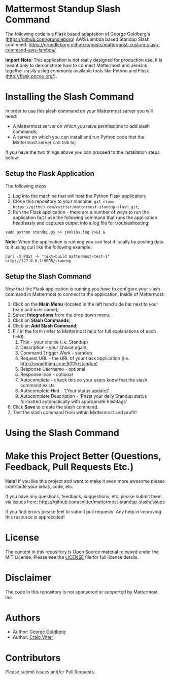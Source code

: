 # Mattermost Standup Slash Command

The following code is a Flask based adaptation of George Goldberg's (https://github.com/grundleborg) AWS Lambda based Standup Slash command: https://grundleborg.github.io/posts/mattermost-custom-slash-command-aws-lambda/

 **Import Note**: This application is not really designed for production use. It is meant 
 only to demonstrate how to connect Mattermost and Jenkins together easily using commonly
 available tools like Python and Flask (http://flask.pocoo.org/).
 
# Installing the Slash Command

In order to use this slash command on your Mattermost server you will need:

* A Mattermost server on which you have permissions to add slash commands;
* A server on which you can install and run Python code that the Mattermost server can talk to;

If you have the two things above you can proceed to the installation steps below:

## Setup the Flask Application

The following steps

1. Log into the machine that will host the Python Flask application;
2. Clone this repository to your machine: `git clone https://github.com/cvitter/mattermost-standup-slash.git`;
3. Run the Flask application - there are a number of ways to run the application but I use the following command that runs the application headlessly and captures output into a log file for troubleshooting:

```
sudo python standup.py >> jenkins.log 2>&1 &
```

**Note**: When the application is running you can test it locally by posting data to it using curl like the following example:

```
curl -X POST -F "text=build mattermost-test-1" http://127.0.0.1:5005/standup
```

## Setup the Slash Command

Now that the Flask application is running you have to configure your slash command in Mattermost to connect to the 
application. Inside of Mattermost:

1. Click on the **Main Menu** (located in the left hand side bar next to your team and user name);
2. Select **Integrations** from the drop down menu;
3. Click on **Slash Commands**;
4. Click on **Add Slash Command**;
5. Fill in the form (refer to Mattermost help for full explanations of each field):
	1. Title - your choice (i.e. Standup)
	2. Description - your choice again;
	3. Command Trigger Work - standup
	4. Request URL - the URL of your flask application (i.e. http://something.com:5005/standup)
	5. Response Username - optional
	6. Response Icon - optional
	7. Autocomplete - check this so your users know that the slash command exists
	8. Autocomplete Hint - '[Your status update]'
	9. Autocomplete Description - 'Posts your daily Standup status formatted automatically with appropriate hashtags'
6. Click **Save** to create the slash command.
7. Test the slash command from within Mattermost and profit!

# Using the Slash Command




# Make this Project Better (Questions, Feedback, Pull Requests Etc.)

**Help!** If you like this project and want to make it even more awesome please contribute your ideas,
code, etc.

If you have any questions, feedback, suggestions, etc. please submit them via issues here: https://github.com/cvitter/mattermost-standup-slash/issues

If you find errors please feel to submit pull requests. Any help in improving this resource is appreciated!

# License
The content in this repository is Open Source material released under the MIT License. Please see the [LICENSE](LICENSE) file for full license details.

# Disclaimer

The code in this repository is not sponsored or supported by Mattermost, Inc.

# Authors
* Author: [George Goldberg](https://github.com/grundleborg)
* Author: [Craig Vitter](https://github.com/cvitter)

# Contributors 
Please submit Issues and/or Pull Requests.
